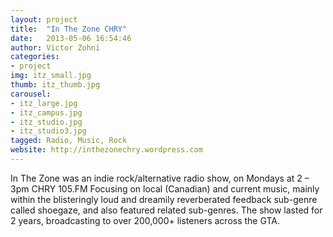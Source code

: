 ```yaml
---
layout: project
title:  "In The Zone CHRY"
date:   2013-05-06 16:54:46
author: Victor Zohni
categories:
- project
img: itz_small.jpg
thumb: itz_thumb.jpg
carousel:
- itz_large.jpg
- itz_campus.jpg
- itz_studio.jpg
- itz_studio3.jpg
tagged: Radio, Music, Rock
website: http://inthezonechry.wordpress.com
---
```

In The Zone was an indie rock/alternative radio show, on Mondays at 2 – 3pm CHRY 105.FM Focusing on local (Canadian) and current music, mainly within the blisteringly loud and dreamily reverberated feedback sub-genre called shoegaze, and also featured related sub-genres. The show lasted for 2 years, broadcasting to over 200,000+ listeners across the GTA. 